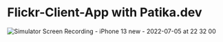 # Flickr-Client-App with Patika.dev




![Simulator Screen Recording - iPhone 13 new - 2022-07-05 at 22 32 00](https://user-images.githubusercontent.com/102283100/177401934-eb77a427-35c8-4b7d-95fd-b33f1c0a50c3.gif)
